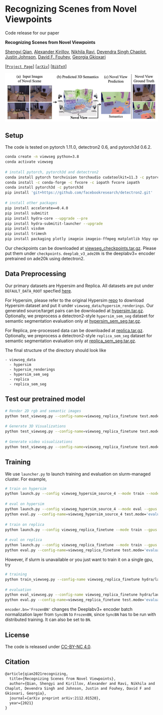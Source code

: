 # Recognizing Scenes from Novel Viewpoints

Code release for our paper

**Recognizing Scenes from Novel Viewpoints**

[Shengyi Qian][sq], [Alexander Kirillov][ak], [Nikhila Ravi][nr], [Devendra Singh Chaplot][dsc], [Justin Johnson][jj], [David F. Fouhey][dff], [Georgia Gkioxari][gg]

[[`Project Page`](https://jasonqsy.github.io/viewseg/)]  [[`arXiv`](https://arxiv.org/abs/2112.01520)]  [[`BibTeX`](#citation)]

![teaser](.github/teaser.png)


## Setup

The code is tested on pytorch 1.11.0, detectron2 0.6, and pytorch3d 0.6.2.

```bash
conda create -n viewseg python=3.8
conda activate viewseg

# install pytorch, pytorch3d and detectron2 
conda install pytorch torchvision torchaudio cudatoolkit=11.3 -c pytorch
conda install -c conda-forge -c fvcore -c iopath fvcore iopath
conda install pytorch3d -c pytorch3d
pip install 'git+https://github.com/facebookresearch/detectron2.git'

# install other packages
pip install accelerate==0.4.0
pip install submitit
pip install hydra-core --upgrade --pre
pip install hydra-submitit-launcher --upgrade
pip install visdom
pip install trimesh
pip install packaging plotly imageio imageio-ffmpeg matplotlib h5py opencv-contrib-python
```

Our checkpoints can be downloaded at [viewseg_checkpoints.tar.gz](https://drive.google.com/file/d/1nXpPbQ-DJMOrExPpQVTmYKtF5-TXdJOz/view?usp=sharing). Please put them under `checkpoints`. `deeplab_v3_ade20k` is the deeplabv3+ encoder pretrained on ade20k using detectron2. 

## Data Preprocessing

Our primary datasets are Hypersim and Replica. All datasets are put under `DEFAULT_DATA_ROOT` specfied [here](viewseg/dataset.py). 

For Hypersim, please refer to the original Hypersim [repo](https://github.com/apple/ml-hypersim) to download Hypersim dataset and put it under `viewseg_data/hypersim_renderings`. Our generated source/target pairs can be downloaded at [hypersim.tar.gz](https://drive.google.com/file/d/1_TIro62bYxUiImR7BmXbsSCOlDUzOcIn/view?usp=sharing). Optionally, we preprocess a detectron2-style `hypersim_sem_seg` dataset for semantic segmentation evaluation only at [hypersim_sem_seg.tar.gz](https://drive.google.com/file/d/1bqOZ8_gMdAsBoVqZaXa0-chvwg9zAwLb/view?usp=sharing).

For Replica, pre-processed data can be downloaded at [replica.tar.gz](https://drive.google.com/file/d/1leJmyZg3lThIzA3ZGOLsnzcnbA_xWxyD/view?usp=sharing). Optionally, we preprocess a detectron2-style `replica_sem_seg` dataset for semantic segmentation evaluation only at [replica_sem_seg.tar.gz](https://drive.google.com/file/d/1M_ZuoeTzcPby0YvpMJH-O08xS5l-I6ki/view?usp=sharing).

The final structure of the directory should look like

```
- viewseg_data
  - hypersim
  - hypersim_renderings
  - hypersim_sem_seg
  - replica
  - replica_sem_seg
```

## Test our pretrained model

```bash
# Render 2D rgb and semantic images
python test_viewseg.py --config-name=viewseg_replica_finetune test.mode='export_imgs' hydra/launcher=submitit_local data.render_size='[192, 256]'

# Generate 3D Visualizations
python test_viewseg.py --config-name=viewseg_replica_finetune test.mode='export_mesh' hydra/launcher=submitit_local data.render_size='[192, 256]'

# Generate video visualizations
python test_viewseg.py --config-name=viewseg_replica_finetune test.mode='export_video' hydra/launcher=submitit_local data.render_size='[192, 256]'
```

## Training 

We use `launcher.py` to launch training and evaluation on slurm-managed cluster. For example,

```bash
# train on hypersim
python launch.py --config viewseg_hypersim_source_4 --mode train --nodes 4 --gpus 8

# eval on hypersim
python launch.py --config viewseg_hypersim_source_4 --mode eval --gpus 8
python eval.py --config-name=viewseg_hypersim_source_4 test.mode='evaluation' test.split='val' hydra/launcher=submitit_local

# train on replica
python launch.py --config viewseg_replica_finetune --mode train --gpus 8

# eval on replica
python launch.py --config viewseg_replica_finetune --mode train --gpus 8
python eval.py --config-name=viewseg_replica_finetune test.mode='evaluation' test.split='val' hydra/launcher=submitit_local
```

However, if slurm is unavailable or you just want to train it on a single gpu, try

```bash
# training
python train_viewseg.py --config-name viewseg_replica_finetune hydra/launcher=submitit_local encoder.bn='FrozenBN'

# evaluation
python eval_viewseg.py --config-name viewseg_replica_finetune hydra/launcher=submitit_local encoder.bn='FrozenBN'
python eval.py --config-name=viewseg_replica_finetune test.mode='evaluation' test.split='val' hydra/launcher=submitit_local
```

`encoder.bn='FrozenBN'` changes the Deeplabv3+ encoder batch normalization layer from `SyncBN` to `FrozenBN`, since `SyncBN` has to be run with distributed training. It can also be set to `BN`. 

## License
The code is released under [CC-BY-NC 4.0](LICENSE.md).

## Citation

```
@article{qian2021recognizing,
  title={Recognizing Scenes from Novel Viewpoints},
  author={Qian, Shengyi and Kirillov, Alexander and Ravi, Nikhila and Chaplot, Devendra Singh and Johnson, Justin and Fouhey, David F and Gkioxari, Georgia},
  journal={arXiv preprint arXiv:2112.01520},
  year={2021}
}
```

[gg]: https://github.com/gkioxari
[jj]: https://github.com/jcjohnson
[nr]: https://github.com/nikhilaravi
[sq]: https://github.com/JasonQSY
[ak]: https://github.com/alexander-kirillov
[dsc]: https://github.com/devendrachaplot
[dff]: https://github.com/dfouhey

